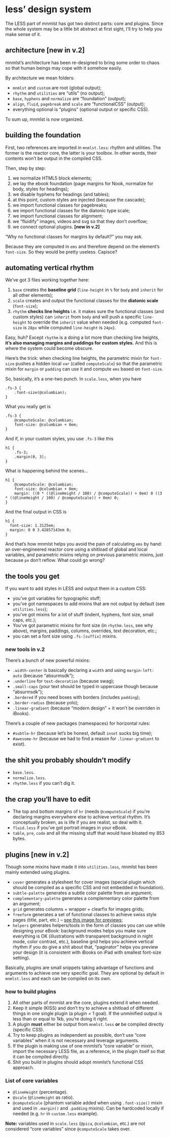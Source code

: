 # less’ design system 

The LESS part of mnmlst has got two distinct parts: core and plugins. Since the whole system may be a little bit abstract at first sight, I’ll try to help you make sense of it.

## architecture [new in v.2]

mnmlst’s architecture has been re-designed to bring some order to chaos so that human beings may cope with it somehow easily.

By architecture we mean folders: 

- `mnmlst` and `custom` are root (global output);
- `rhythm` and `utilities` are “utils” (no output);
- `base`, `hyphens` and `normalize` are “foundation” (output);
- `align`, `fluid`, `pagebreak` and `scale` are “functionalCSS” (output);
- everything optional is “plugins” (optional output or specific CSS).

To sum up, mnmlst is now organized.

## building the foundation

First, two references are imported in `mnmlst.less`: rhythm and utilities. The former is the reactor core, the latter is your toolbox. In other words, their contents won’t be output in the compiled CSS.

Then, step by step:

1. we normalize HTML5 block elements;
2. we lay the ebook foundation (page margins for Nook, normalize for body, styles for headings);
3. we disable hyphens for headings (and tables);
4. at this point, custom styles are injected (because the cascade);
5. we import functional classes for pagebreaks;
6. we import functional classes for the diatonic type scale;
7. we import functional classes for alignment; 
8. we “fluidify” images, videos and svg so that they don’t overflow;
9. we connect optional plugins. **[new in v.2]**

“Why no functional classes for margins by default?” you may ask.

Because they are computed in `ems` and therefore depend on the element’s `font-size`. So they would be pretty useless. Capisce?

## automating vertical rhythm

We’ve got 3 files working together here: 

1. `base` creates the **baseline grid** (`line-height` in `%` for `body` and `inherit` for all other elements);
2. `scale` creates and output the functional classes for the **diatonic scale** (`font-size`); 
3. `rhythm` **checks line heights** i.e. it makes sure the functional classes (and custom styles) can `inherit` from `body` and will push a specific `line-height` to override the `inherit` value when needed (e.g. computed `font-size` is `28px` while computed `line-height` is `24px`).

Easy, huh? Except `rhythm` is a doing a lot more than checking line heights, **it’s also managing margins and paddings for custom styles.** And this is where the system could become obscure.

Here’s the trick: when checking line heights, the parametric mixin for `font-size` pushes a hidden local `var` (called `computeScale`) so that the parametric mixin for `margin` or `padding` can use it and compute `ems` based on `font-size`.

So, basically, it’s a one-two punch. In `scale.less`, when you have

```
.fs-3 {
    .font-size(@columbian);
}
``` 

What you really get is

```
.fs-3 {
    @computeScale: @columbian; 
    font-size: @columbian + 0em;
}
```

And if, in your custom styles, you use `.fs-3` like this

```
h1 {
	.fs-3;
    .margin(0, 3);
}
```

What is happening behind the scenes…

```
h1 {
	@computeScale: @columbian; 
    font-size: @columbian + 0em;
    margin: ((0 * ((@lineHeight / 100) / @computeScale)) + 0em) 0 ((3 * ((@lineHeight / 100) / @computeScale)) + 0em) 0;
}
```

And the final output in CSS is

```
h1 {
  font-size: 1.3125em;
  margin: 0 0 3.42857143em 0;
}
```

And that’s how mnmlst helps you avoid the pain of calculating `ems` by hand: an over-engineered reactor core using a shitload of global and local variables, and parametric mixins relying on previous parametric mixins, just because `px` don’t reflow. What could go wrong? 

## the tools you get

If you want to add styles in LESS and output them in a custom CSS:

- you’ve got variables for typographic stuff;
- you’ve got namespaces to add mixins that are not output by default (see `utilities.less`);
- you’ve got mixins for a lot of stuff (indent, hyphens, font size, small caps, etc.);
- You’ve got parametric mixins for font size (in `rhythm.less`, see why above), margins, paddings, columns, overrides, text decoration, etc.;
- you can set a font size using `.fs-[suffix]` mixins.

### new tools in v.2

There’s a bunch of new powerful mixins: 

- `.width-center` is basically declaring a `width` and using `margin-left: auto` (because “absurmsdk”);
- `.underline` for `text-decoration` (because swag);
- `.small-caps` (your text should be typed in uppercase though because “absurmsdk”);
- `.bordered` if you need boxes with borders (includes `padding`);
- `.border-radius` (because yolo);
- `.linear-gradient` (because “modern design” + it won’t be overriden in iBooks).

There’s a couple of new packages (namespaces) for horizontal rules:

- `#subtle-hr` (because let’s be honest, default `inset` sucks big time);
- `#awesome-hr` (because we had to find a reason for `.linear-gradient` to exist).

## the shit you probably shouldn’t modify

- `base.less`.
- `normalize.less`.
- `rhythm.less` if you can’t dig it.

## the crap you‘ll have to edit

- The top and bottom margins of `hr` (needs `@computeScale`) if you’re declaring margins everywhere else to achieve vertical rhythm. It’s conceptually broken, as is life if you are realist, so deal with it.
- `fluid.less` if you’ve got portrait images in your eBook.
- `table`, `pre`, `code` and all the missing stuff that would have bloated my 853 bytes.

## plugins [new in v.2]

Though some mixins have made it into `utilities.less`, mnmlst has been mainly extended using plugins.

- `cover` generates a stylesheet for cover images (special plugin which should be compiled as a specific CSS and not embedded in foundation).
- `subtle-palette` generates a subtle color palette from an argument;
- `complementary-palette` generates a complementary color palette from an argument;
- `grid` generates columns + wrapper + clearfix for images grids;
- `freeform` generates a set of functional classes to achieve swiss style pages (title, part, etc.) – [see this image for previews](http://jiminy.chapalpanoz.com/wp-content/uploads/sites/2/2015/11/freeform-sys.jpg);
- `helpers` generates helpers/tools in the form of classes you can use while designing your eBook: background modes helps you make sure everything is OK (illustrations with transparent background in night mode, color contrast, etc.), baseline grid helps you achieve vertical rhythm if you do give a shit about that, “paginator” helps you preview your design (it is consistent with iBooks on iPad with smallest font-size setting).

Basically, plugins are small snippets taking advantage of functions and arguments to achieve one very specific goal. They are optional by default in `mnmlst.less` and each can be compiled on its own.

### how to build plugins

1. All other parts of mnmlst are the core, plugins extend it when needed.
2. Keep it simple (KISS) and don’t try to achieve a shitload of different things in one single plugin (a plugin = 1 goal). If the unminified output is less than or equal to 1kb, you’re doing it right.
3. A plugin **must** either be output from `mnmlst.less` **or** be compiled directly (specific CSS).
4. Try to keep plugins as independent as possible, don’t use “core variables” when it is not necessary and leverage arguments.
5. If the plugin is making use of one mnmlst’s “core variable” or mixin, import the necessary LESS file, as a reference, in the plugin itself so that it can be compiled directly.
6. Shit you build in plugins should adopt mnmlst’s functional CSS approach.

### List of core variables

- `@lineHeight` (percentage).
- `@scale` (`@lineHeight` as ratio).
- `@computeScale` (phantom variable added when using `.font-size()` mixin and used in `.margin()` and `.padding` mixins). Can be hardcoded locally if needed (e.g. `hr` in `custom.less` example).

**Note:** variables used in `scale.less` (`@pica`, `@columbian`, etc.) are not considered “core variables” since `@computeScale` takes over.
